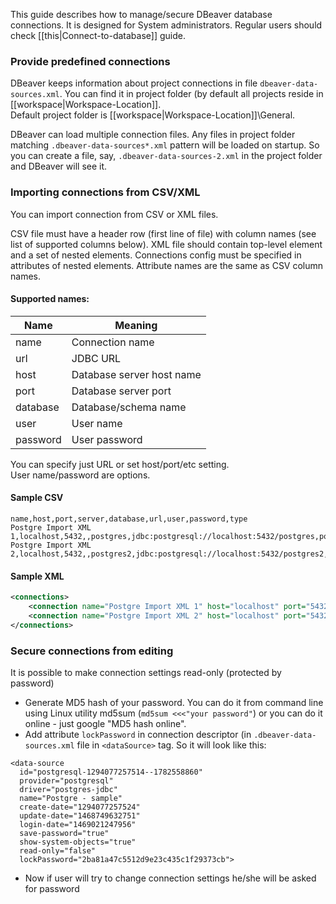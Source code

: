 This guide describes how to manage/secure DBeaver database connections.
It is designed for System administrators. Regular users should check [[this|Connect-to-database]] guide.

### Provide predefined connections
DBeaver keeps information about project connections in file `dbeaver-data-sources.xml`. You can find it in project folder (by default all projects reside in [[workspace|Workspace-Location]].  
Default project folder is [[workspace|Workspace-Location]]\General.  

DBeaver can load multiple connection files. Any files in project folder matching `.dbeaver-data-sources*.xml` pattern will be loaded on startup. So you can create a file, say, `.dbeaver-data-sources-2.xml` in the project folder and DBeaver will see it.

### Importing connections from CSV/XML
You can import connection from CSV or XML files.

CSV file must have a header row (first line of file) with column names (see list of supported columns below).
XML file should contain top-level element and a set of nested elements. Connections config must be specified in attributes of nested elements. Attribute names are the same as CSV column names.

#### Supported names:
| Name | Meaning |
-----------|-------------|
|name|Connection name|
|url|JDBC URL|
|host|Database server host name|
|port|Database server port|
|database|Database/schema name|
|user|User name|
|password|User password|
You can specify just URL or set host/port/etc setting.  
User name/password are options.

#### Sample CSV
```
name,host,port,server,database,url,user,password,type
Postgre Import XML 1,localhost,5432,,postgres,jdbc:postgresql://localhost:5432/postgres,postgres,postgres,dev
Postgre Import XML 2,localhost,5432,,postgres2,jdbc:postgresql://localhost:5432/postgres2,postgres2,postgres2,prod
```
#### Sample XML
```xml
<connections>
	<connection name="Postgre Import XML 1" host="localhost" port="5432" server="" database="postgres" url="jdbc:postgresql://localhost:5432/postgres" user="postgres" password="postgres" type="dev"/>
	<connection name="Postgre Import XML 2" host="localhost" port="5432" server="" database="postgres" url="jdbc:postgresql://localhost:5432/postgres2" user="postgres2" password="postgres2" type="prod"/>
</connections>
```

### Secure connections from editing
It is possible to make connection settings read-only (protected by password)
- Generate MD5 hash of your password. You can do it from command line using Linux utility md5sum (`md5sum <<<"your password"`) or you can do it online - just google "MD5 hash online".
- Add attribute `lockPassword` in connection descriptor (in `.dbeaver-data-sources.xml` file in `<dataSource>` tag. So it will look like this:
```
<data-source 
  id="postgresql-1294077257514--1782558860" 
  provider="postgresql" 
  driver="postgres-jdbc" 
  name="Postgre - sample" 
  create-date="1294077257524" 
  update-date="1468749632751" 
  login-date="1469021247956" 
  save-password="true" 
  show-system-objects="true" 
  read-only="false" 
  lockPassword="2ba81a47c5512d9e23c435c1f29373cb">
```
- Now if user will try to change connection settings he/she will be asked for password
